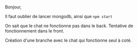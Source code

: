 Bonjour, 

Il faut oublier de lancer mongodb, ainsi que ```npm start```

On sait que le chat ne fonctionne pas dans le back. 
Tentative de fonctionnement dans le front. 

Création d'une branche avec le chat qui fonctionne seul à coté.
